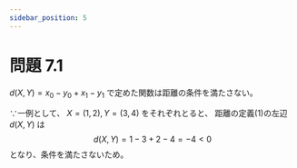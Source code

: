 ```yaml
---
sidebar_position: 5
---
```


# 問題 7.1

$d(X, Y) = x_0 - y_0 + x_1 - y_1$ で定めた関数は距離の条件を満たさない。

∵一例として、 $X=(1, 2), Y=(3, 4)$ をそれぞれとると、
距離の定義(1)の左辺 $d(X,Y)$ は
$$
d(X,Y) = 1 - 3 + 2 - 4 = -4 < 0
$$
となり、条件を満たさないため。
